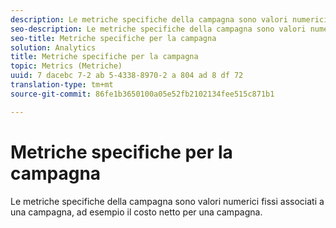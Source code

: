 ```yaml
---
description: Le metriche specifiche della campagna sono valori numerici fissi associati a una campagna, ad esempio il costo netto per una campagna.
seo-description: Le metriche specifiche della campagna sono valori numerici fissi associati a una campagna, ad esempio il costo netto per una campagna.
seo-title: Metriche specifiche per la campagna
solution: Analytics
title: Metriche specifiche per la campagna
topic: Metrics (Metriche)
uuid: 7 dacebc 7-2 ab 5-4338-8970-2 a 804 ad 8 df 72
translation-type: tm+mt
source-git-commit: 86fe1b3650100a05e52fb2102134fee515c871b1

---
```



# Metriche specifiche per la campagna

Le metriche specifiche della campagna sono valori numerici fissi associati a una campagna, ad esempio il costo netto per una campagna.

